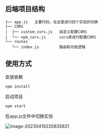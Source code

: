 ## 后端项目结构

```
├── app.js   主要代码，在这里进行四个实验的切换
├── CORS	
|  ├── custom_cors.js	自定义配置CORS
|  └── npm_cors.js		cors库进行配置CORS
└── routes
   └── index.js			路由和功能逻辑
```



## 使用方式

安装依赖

```
npm install
```

启动项目

```
npm start
```

在app.js文件中切换实验

![image-20230419220835821](https://qiuzcc-typora-images.oss-cn-shenzhen.aliyuncs.com/images/image-20230419220835821.png)

